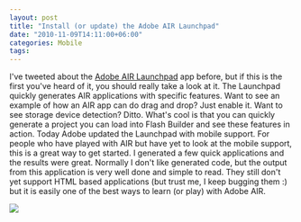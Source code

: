 ```yaml
---
layout: post
title: "Install (or update) the Adobe AIR Launchpad"
date: "2010-11-09T14:11:00+06:00"
categories: Mobile 
tags: 
---
```


I've tweeted about the <a href="http://labs.adobe.com/technologies/airlaunchpad/">Adobe AIR Launchpad</a> app before, but if this is the first you've heard of it, you should really take a look at it. The Launchpad quickly generates AIR applications with specific features. Want to see an example of how an AIR app can do drag and drop? Just enable it. Want to see storage device detection? Ditto. What's cool is that you can quickly generate a project you can load into Flash Builder and see these features in action. Today Adobe updated the Launchpad with mobile support. For people who have played with AIR but have yet to look at the mobile support, this is a great way to get started. I generated a few quick applications and the results were great. Normally I don't like generated code, but the output from this application is very well done and simple to read. They still don't yet support HTML based applications (but trust me, I keep bugging them :) but it is easily one of the best ways to learn (or play) with Adobe AIR.

<img src="https://static.raymondcamden.com/images/screen41.png" />
